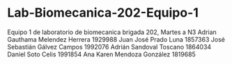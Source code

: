 # Lab-Biomecanica-202-Equipo-1
Equipo 1 de laboratorio de biomecanica brigada 202, Martes a N3
Adrian Gauthama Melendez Herrera 1929988
Juan José Prado Luna 1857363
José Sebastián Gálvez Campos 1992076
Adrián Sandoval Toscano 1864034
Daniel Soto Celis 1991854
Ana Karen Mendoza González 1819685
